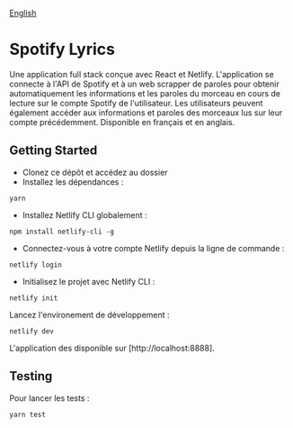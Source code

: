 [English](./README.md)

# Spotify Lyrics

Une application full stack conçue avec React et Netlify. L'application se connecte à
l'API de Spotify et à un web scrapper de paroles pour obtenir automatiquement les informations et les
paroles du morceau en cours de lecture sur le compte Spotify de l'utilisateur. Les
utilisateurs peuvent également accéder aux informations et paroles des morceaux lus
sur leur compte précédemment. Disponible en français et en anglais.


## Getting Started

- Clonez ce dépôt et accédez au dossier
- Installez les dépendances :
```
yarn
```
- Installez Netlify CLI globalement :
```
npm install netlify-cli -g
```
- Connectez-vous à votre compte Netlify depuis la ligne de commande :
```
netlify login
```
- Initialisez le projet avec Netlify CLI :
```
netlify init
```
Lancez l'environement de développement :
```
netlify dev
```
L'application des disponible sur [http://localhost:8888].

## Testing

Pour lancer les tests :
```
yarn test
```

